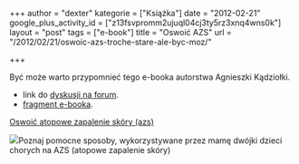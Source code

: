 +++
author = "dexter"
kategorie = ["Książka"]
date = "2012-02-21"
google_plus_activity_id = ["z13fsvpromm2ujuql04cj3ty5rz3xnq4wns0k"]
layout = "post"
tags = ["e-book"]
title = "Oswoić AZS"
url = "/2012/02/21/oswoic-azs-troche-stare-ale-byc-moz/"

+++

Być może warto przypomnieć tego e-booka autorstwa Agnieszki Kądziołki.

  * link do [dyskusji na forum][1].
  * [fragment e-booka][2].

[Oswoić atopowe zapalenie skóry (azs)][3]

<img src="http://images0-focus-opensocial.googleusercontent.com/gadgets/proxy?container=focus&#038;gadget=a&#038;resize_h=100&#038;url=http%3A%2F%2Fget.zlotemysli.pl%2Fproducts%2Fimage%2F000%2F006%2F316%2F152x200.jpg%3F20120221" class="alignleft" />Poznaj pomocne sposoby, wykorzystywane przez mamę dwójki dzieci chorych na AZS (atopowe zapalenie skóry)

 [1]: http://www.atopowe-zapalenie.pl/forum/viewtopic.php?f=1&t=3181
 [2]: http://blog.atopowe.pl/wp-content/uploads/2012/02/oswoic-atopowe-zapalenie-skory.pdf
 [3]: http://goo.gl/EPbxA